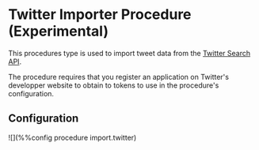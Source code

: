 # Twitter Importer Procedure (Experimental)

This procedures type is used to import tweet data from the [Twitter
Search API](https://dev.twitter.com/rest/public/search).

The procedure requires that you register an application on Twitter's
developper website to obtain to tokens to use in the procedure's 
configuration.

## Configuration

![](%%config procedure import.twitter)



